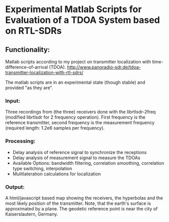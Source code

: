 # Experimental Matlab Scripts for Evaluation of a TDOA System based on RTL-SDRs

## Functionality:
Matlab scripts according to my project on transmitter localization with time-difference-of-arrival (TDOA).
<http://www.panoradio-sdr.de/tdoa-transmitter-localization-with-rtl-sdrs/>

The matlab scripts are in an experimental state (though stable) and provided "as they are".

### Input:
Three recordings from (the three) receivers done with the librtlsdr-2freq (modified librtlsdr for 2 frequency operation).
First frequency is the reference transmitter, second frequency is the measurement frequency (required length: 1.2e6 samples per frequency).

### Processing:
* Delay analysis of reference signal to synchronize the receptions
* Delay analysis of measurement signal to measure the TDOAs
* Available Options: bandwidth filtering, correlation smoothing, correlation type switching, interpolation
* Mulitlateration calculations for localization

### Output:
A html/javascript based map showing the receivers, the hyperbolas and the most likely position of the transmitter.
Note, that the earth's surface is approximated by a plane. The geodetic reference point is near the city of Kaiserslautern, Germany.


